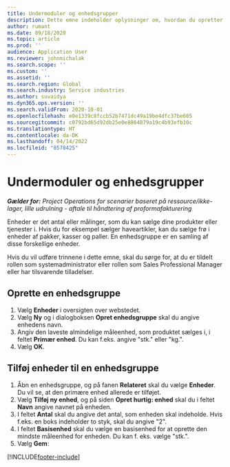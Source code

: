 ```yaml
---
title: Undermoduler og enhedsgrupper
description: Dette emne indeholder oplysninger om, hvordan du opretter undermoduler og enhedsgrupper i Dynamics 365 Project Operations.
author: rumant
ms.date: 09/18/2020
ms.topic: article
ms.prod: ''
audience: Application User
ms.reviewer: johnmichalak
ms.search.scope: ''
ms.custom: ''
ms.assetid: ''
ms.search.region: Global
ms.search.industry: Service industries
ms.author: suvaidya
ms.dyn365.ops.version: ''
ms.search.validFrom: 2020-10-01
ms.openlocfilehash: e0e1339c8fccb52b7471dc49a19be4dfc37be605
ms.sourcegitcommit: c0792bd65d92db25e0e8864879a19c4b93efb10c
ms.translationtype: HT
ms.contentlocale: da-DK
ms.lasthandoff: 04/14/2022
ms.locfileid: "8578425"
---
```

# <a name="units-and-unit-groups"></a>Undermoduler og enhedsgrupper

_**Gælder for:** Project Operations for scenarier baseret på ressource/ikke-lager, lille udrulning - aftale til håndtering af proformafakturering_

Enheder er det antal eller målinger, som du kan sælge dine produkter eller tjenester i. Hvis du for eksempel sælger haveartikler, kan du sælge frø i enheder af pakker, kasser og paller. En enhedsgruppe er en samling af disse forskellige enheder.

Hvis du vil udføre trinnene i dette emne, skal du sørge for, at du er tildelt rollen som systemadministrator eller rollen som Sales Professional Manager eller har tilsvarende tilladelser.

## <a name="create-a-unit-group"></a>Oprette en enhedsgruppe

1. Vælg **Enheder** i oversigten over webstedet.
2. Vælg **Ny** og i dialogboksen **Opret enhedsgruppe** skal du angive enhedens navn.
3. Angiv den laveste almindelige måleenhed, som produktet sælges i, i feltet **Primær enhed**. Du kan f.eks. angive "stk." eller "kg.".
4. Vælg **OK**.

## <a name="add-units-to-a-unit-group"></a>Tilføj enheder til en enhedsgruppe

1. Åbn en enhedsgruppe, og på fanen **Relateret** skal du vælge **Enheder**. Du vil se, at den primære enhed allerede er tilføjet.
2. Vælg **Tilføj ny enhed**, og på siden **Opret hurtig: enhed** skal du i feltet **Navn** angive navnet på enheden.
3. I feltet **Antal** skal du angive det antal, som enheden skal indeholde. Hvis f.eks. en boks indeholder to styk, skal du angive "2". 
4. I feltet **Basisenhed** skal du vælge en basisenhed for at oprette den mindste måleenhed for enheden. Du kan f. eks. vælge "stk.".
5. Vælg **Gem**:


[!INCLUDE[footer-include](../includes/footer-banner.md)]